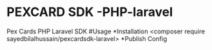 # PEXCARD SDK -PHP-laravel
Pex Cards PHP Laravel SDK
#Usage
*Installation
<composer require sayedbilalhussain/pexcardsdk-laravel>
*Publish Config
<php artisan vendor:publish>
